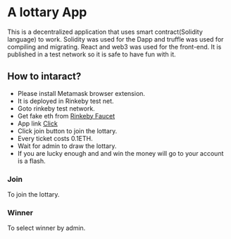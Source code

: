# A lottary App

This is a decentralized application that uses smart contract(Solidity language) to work. Solidity was used for the Dapp and truffle was used for compiling and migrating.
React and web3 was used for the front-end. It is published in a test network so it is safe to have fun with it.

## How to intaract?

- Please install Metamask browser extension.
- It is deployed in Rinkeby test net.
- Goto rinkeby test network.
- Get fake eth from [Rinkeby Faucet](https://faucets.chain.link/rinkeby)
- App link [Click](https://62f1661059e7d10504c581c2--win-lottary.netlify.app/)
- Click join button to join the lottary.
- Every ticket costs 0.1ETH.
- Wait for admin to draw the lottary.
- If you are lucky enough and and win the money will go to your account is a flash.

### Join

To join the lottary.

### Winner

To select winner by admin.
